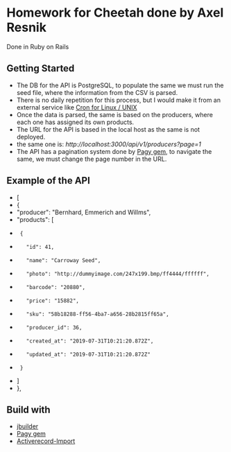 # Homework for Cheetah done by Axel Resnik 
Done in Ruby on Rails

## Getting Started
- The DB for the API is PostgreSQL, to populate the same we must run the seed file, where the information from the CSV is parsed.
- There is no daily repetition for this process, but I would make it from an external service like [Cron for Linux / UNIX]( https://www.cyberciti.biz/faq/how-do-i-add-jobs-to-cron-under-linux-or-unix-oses/ )
- Once the data is parsed, the same is based on the producers, where each one has assigned its own products.
- The URL for the API is based in the local host as the same is not deployed.
- the same one is: *http://localhost:3000/api/v1/producers?page=1*
- The API has a pagination system done by [Pagy gem]( https://ddnexus.github.io/pagy/how-to.html ), to navigate the same, we must change the page number in the URL.

## Example of the API 
- [
-  {
-    "producer": "Bernhard, Emmerich and Willms",
-    "products": [
-      {
-        "id": 41,
-        "name": "Carroway Seed",
-        "photo": "http://dummyimage.com/247x199.bmp/ff4444/ffffff",
-        "barcode": "20880",
-        "price": "15882",
-        "sku": "58b18288-ff56-4ba7-a656-28b2815ff65a",
-        "producer_id": 36,
-        "created_at": "2019-07-31T10:21:20.872Z",
-        "updated_at": "2019-07-31T10:21:20.872Z"
-      }
-    ]
-  },
  
  ## Build with
  - [jbuilder]( https://github.com/rails/jbuilder )
  - [Pagy gem]( https://ddnexus.github.io/pagy/how-to.html )
  - [Activerecord-Import]( https://github.com/zdennis/activerecord-import ) 